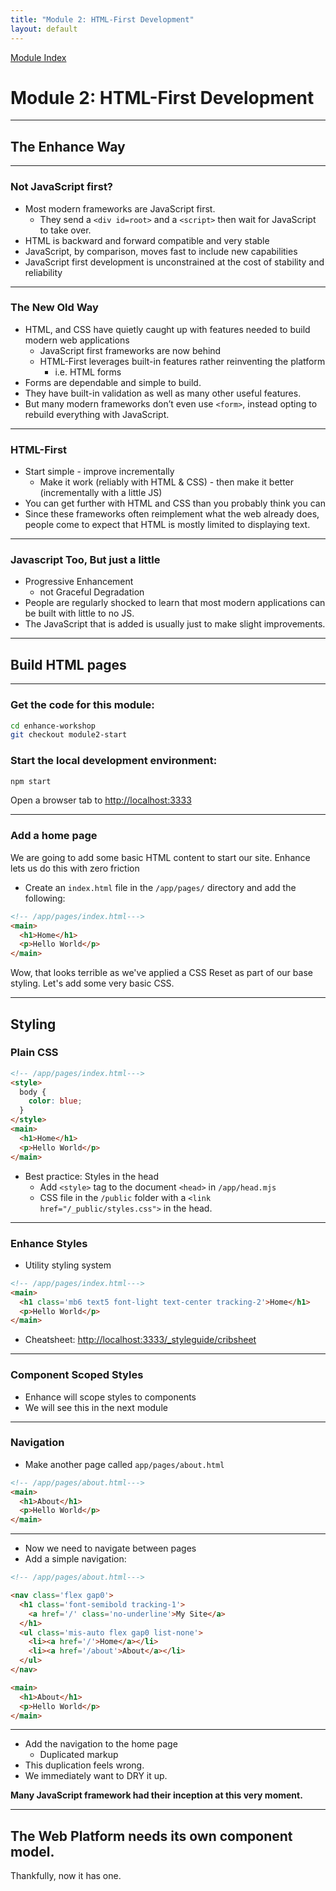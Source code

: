 ```yaml
---
title: "Module 2: HTML-First Development"
layout: default
---
```


[Module Index](/)


# Module 2: HTML-First Development

---

## The Enhance Way

---
### Not JavaScript first?
  * Most modern frameworks are JavaScript first.
    * They send a `<div id=root>` and a `<script>` then wait for JavaScript to take over.
  * HTML is backward and forward compatible and very stable
  * JavaScript, by comparison, moves fast to include new capabilities
  * JavaScript first development is unconstrained at the cost of stability and reliability

---

### The New Old Way

* HTML, and CSS have quietly caught up with features needed to build modern web applications
  * JavaScript first frameworks are now behind
  * HTML-First leverages built-in features rather reinventing the platform
    * i.e. HTML forms
* Forms are dependable and simple to build.
* They have built-in validation as well as many other useful features.
* But many modern frameworks don’t even use `<form>`, instead opting to rebuild everything with JavaScript.

---
### HTML-First
  * Start simple - improve incrementally
    * Make it work (reliably with HTML & CSS) - then make it better (incrementally with a little JS)
  * You can get further with HTML and CSS than you probably think you can
  * Since these frameworks often reimplement what the web already does, people come to expect that HTML is mostly limited to displaying text.

---
### Javascript Too, But just a little
* Progressive Enhancement
  * not Graceful Degradation
* People are regularly shocked to learn that most modern applications can be built with little to no JS.
* The JavaScript that is added is usually just to make slight improvements.

---

## Build HTML pages 

---

### Get the code for this module:

```bash
cd enhance-workshop
git checkout module2-start
```

### Start the local development environment:

```bash
npm start
```

Open a browser tab to [http://localhost:3333](http://localhost:3333)

---
### Add a home page

We are going to add some basic HTML content to start our site.
Enhance lets us do this with zero friction

* Create an `index.html` file in the `/app/pages/` directory and add the following:

```html
<!-- /app/pages/index.html--->
<main>
  <h1>Home</h1>
  <p>Hello World</p>
</main>
```

Wow, that looks terrible as we've applied a CSS Reset as part of our base styling. 
Let's add some very basic CSS.

---

## Styling

### Plain CSS


```html
<!-- /app/pages/index.html--->
<style>
  body {
    color: blue;
  }
</style>
<main>
  <h1>Home</h1>
  <p>Hello World</p>
</main>
```

* Best practice: Styles in the head
  * Add `<style>` tag to the document `<head>` in `/app/head.mjs`
  * CSS file in the `/public` folder with a `<link href="/_public/styles.css">` in the head.

---

### Enhance Styles


* Utility styling system

```html
<!-- /app/pages/index.html--->
<main>
  <h1 class='mb6 text5 font-light text-center tracking-2'>Home</h1>
  <p>Hello World</p>
</main>
```

* Cheatsheet: [http://localhost:3333/_styleguide/cribsheet](http://localhost:3333/_styleguide/cribsheet)


---
### Component Scoped Styles

* Enhance will scope styles to components
* We will see this in the next module


---

### Navigation

* Make another page called `app/pages/about.html`

```html
<!-- /app/pages/about.html--->
<main>
  <h1>About</h1>
  <p>Hello World</p>
</main>

```

---

* Now we need to navigate between pages
* Add a simple navigation:

```html
<!-- /app/pages/about.html--->

<nav class='flex gap0'>
  <h1 class='font-semibold tracking-1'>
    <a href='/' class='no-underline'>My Site</a>
  </h1>
  <ul class='mis-auto flex gap0 list-none'>
    <li><a href='/'>Home</a></li>
    <li><a href='/about'>About</a></li>
  </ul>
</nav>

<main>
  <h1>About</h1>
  <p>Hello World</p>
</main>
```


---

* Add the navigation to the home page
  * Duplicated markup
* This duplication feels wrong.
* We immediately want to DRY it up.

**Many JavaScript framework had their inception at this very moment.**

---

## **The Web Platform needs its own component model**.

Thankfully, now it has one.

